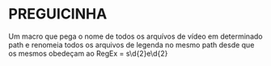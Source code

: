 # PREGUICINHA
Um macro que pega o nome de todos os arquívos de vídeo em determinado path e renomeia todos os arquivos de legenda no mesmo path desde que os mesmos obedeçam ao RegEx = s\d{2}e\d{2}

